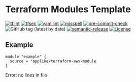 # Terraform Modules Template

[![tflint](https://github.com/applike/terraform-modules-template/workflows/tflint/badge.svg?branch=master&event=push)](https://github.com/applike/terraform-modules-template/actions?query=workflow%3Atflint+event%3Apush+branch%3Amaster)
[![tfsec](https://github.com/applike/terraform-modules-template/workflows/tfsec/badge.svg?branch=master&event=push)](https://github.com/applike/terraform-modules-template/actions?query=workflow%3Atfsec+event%3Apush+branch%3Amaster)
[![yamllint](https://github.com/applike/terraform-modules-template/workflows/yamllint/badge.svg?branch=master&event=push)](https://github.com/applike/terraform-modules-template/actions?query=workflow%3Ayamllint+event%3Apush+branch%3Amaster)
[![misspell](https://github.com/applike/terraform-modules-template/workflows/misspell/badge.svg?branch=master&event=push)](https://github.com/applike/terraform-modules-template/actions?query=workflow%3Amisspell+event%3Apush+branch%3Amaster)
[![pre-commit-check](https://github.com/applike/terraform-modules-template/workflows/pre-commit-check/badge.svg?branch=master&event=push)](https://github.com/applike/terraform-modules-template/actions?query=workflow%3Apre-commit-check+event%3Apush+branch%3Amaster)
![GitHub tag (latest by date)](https://img.shields.io/github/v/tag/applike/terraform-modules-template)
[![semantic-release](https://img.shields.io/badge/%20%20%F0%9F%93%A6%F0%9F%9A%80-semantic--release-e10079.svg)](https://github.com/semantic-release/semantic-release)
[![License](https://img.shields.io/github/license/applike/terraform-modules-template)](https://github.com/applike/terraform-modules-template/blob/master/LICENSE)

## Example
```hcl
module "example" {
  source = "applike/terraform-aws-module
}
```
<!-- BEGINNING OF PRE-COMMIT-TERRAFORM DOCS HOOK -->
Error: no lines in file
<!-- END OF PRE-COMMIT-TERRAFORM DOCS HOOK -->
